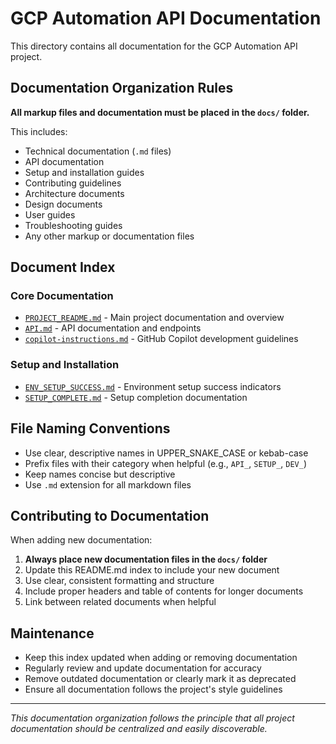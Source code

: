 # GCP Automation API Documentation

This directory contains all documentation for the GCP Automation API project.

## Documentation Organization Rules

**All markup files and documentation must be placed in the `docs/` folder.**

This includes:

- Technical documentation (`.md` files)
- API documentation
- Setup and installation guides
- Contributing guidelines
- Architecture documents
- Design documents
- User guides
- Troubleshooting guides
- Any other markup or documentation files

## Document Index

### Core Documentation

- [`PROJECT_README.md`](PROJECT_README.md) - Main project documentation and overview
- [`API.md`](API.md) - API documentation and endpoints
- [`copilot-instructions.md`](copilot-instructions.md) - GitHub Copilot development guidelines

### Setup and Installation

- [`ENV_SETUP_SUCCESS.md`](ENV_SETUP_SUCCESS.md) - Environment setup success indicators
- [`SETUP_COMPLETE.md`](SETUP_COMPLETE.md) - Setup completion documentation

## File Naming Conventions

- Use clear, descriptive names in UPPER_SNAKE_CASE or kebab-case
- Prefix files with their category when helpful (e.g., `API_`, `SETUP_`, `DEV_`)
- Keep names concise but descriptive
- Use `.md` extension for all markdown files

## Contributing to Documentation

When adding new documentation:

1. **Always place new documentation files in the `docs/` folder**
2. Update this README.md index to include your new document
3. Use clear, consistent formatting and structure
4. Include proper headers and table of contents for longer documents
5. Link between related documents when helpful

## Maintenance

- Keep this index updated when adding or removing documentation
- Regularly review and update documentation for accuracy
- Remove outdated documentation or clearly mark it as deprecated
- Ensure all documentation follows the project's style guidelines

---

_This documentation organization follows the principle that all project documentation should be
centralized and easily discoverable._
